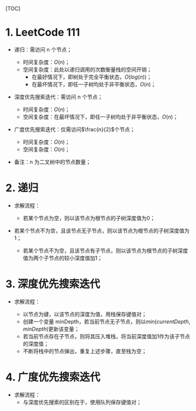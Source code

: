 [TOC]



# 1. LeetCode 111

- 递归：需访问 n 个节点；

  - 时间复杂度：$O(n)$；
  - 空间复杂度：此处以递归调用的次数衡量栈的空间开销；
    - 在最好情况下，即树处于完全平衡状态，$O(log(n))$；
    - 在最坏情况下，即任一子树均处于非平衡状态，$O(n)$；
- 深度优先搜索迭代：需访问 n 个节点；

  - 时间复杂度：$O(n)$；
  - 空间复杂度：在最坏情况下，即任一子树均处于非平衡状态，$O(n)$；
- 广度优先搜索迭代：仅需访问$\frac{n}{2}$个节点；
  - 时间复杂度：$O(n)$；
  - 空间复杂度：$O(n)$；
- 备注：n 为二叉树中的节点数量；

# 2. 递归

- 求解流程：

  - 若某个节点为空，则以该节点为根节点的子树深度值为0；
- 若某个节点不为空，且该节点无子节点，则以该节点为根节点的子树深度值为1；
  - 若某个节点不为空，且该节点有子节点，则以该节点为根节点的子树深度值为两个子节点的较小深度值加1；



# 3. 深度优先搜索迭代

- 求解流程：

  - 以节点为键，以该节点的深度为值，用栈保存键值对；
  - 创建一个变量 minDepth，若当前节点无子节点，则以$min(currentDepth, minDepth)$更新该变量；
  - 若当前节点存在子节点，则将其压入堆栈，将当前深度值加1作为该子节点的深度值；
  - 不断将栈中的节点弹出，重复上述步骤，直至栈为空；



# 4. 广度优先搜索迭代

- 求解流程：
  - 与深度优先搜索的区别在于，使用队列保存键值对；